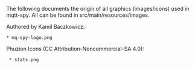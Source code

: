 The following documents the origin of all graphics (images/icons) used in mqtt-spy. All can be found in src/main/resources/images.
   
Authored by Kamil Baczkowicz:

    * mq-spy-logo.png

Phuzion Icons (CC Attribution-Noncommercial-SA 4.0):

	 * stats.png
	 